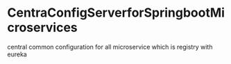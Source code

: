# CentraConfigServerforSpringbootMicroservices
central common configuration for all microservice which is registry with eureka 
